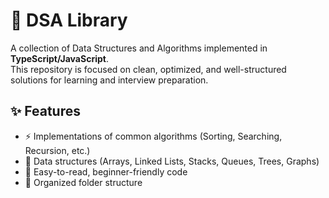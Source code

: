 # 📘 DSA Library

A collection of Data Structures and Algorithms implemented in **TypeScript/JavaScript**.  
This repository is focused on clean, optimized, and well-structured solutions for learning and interview preparation.

## ✨ Features
- ⚡ Implementations of common algorithms (Sorting, Searching, Recursion, etc.)
- 🧩 Data structures (Arrays, Linked Lists, Stacks, Queues, Trees, Graphs)
- 📖 Easy-to-read, beginner-friendly code
- 📂 Organized folder structure
